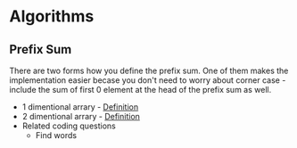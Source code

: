 # Algorithms

## Prefix Sum
There are two forms how you define the prefix sum. One of them makes the implementation easier becase you don't need to worry about corner case - include the sum of first 0 element at the head of the prefix sum as well.
* 1 dimentional arrary - [Definition](https://github.com/dengkliu/algorithms/blob/master/PrefixSum.java) 
* 2 dimentional arrary - [Definition](https://github.com/dengkliu/algorithms/blob/master/prefixSum2Dimention.java)
* Related coding questions
  * Find words
